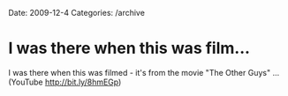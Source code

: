 Date: 2009-12-4
Categories: /archive

# I was there when this was film...

I was there when this was filmed - it's from the movie "The Other Guys" ... (YouTube <a href="http://bit.ly/8hmEGp)" rel="nofollow">http://bit.ly/8hmEGp)</a>
